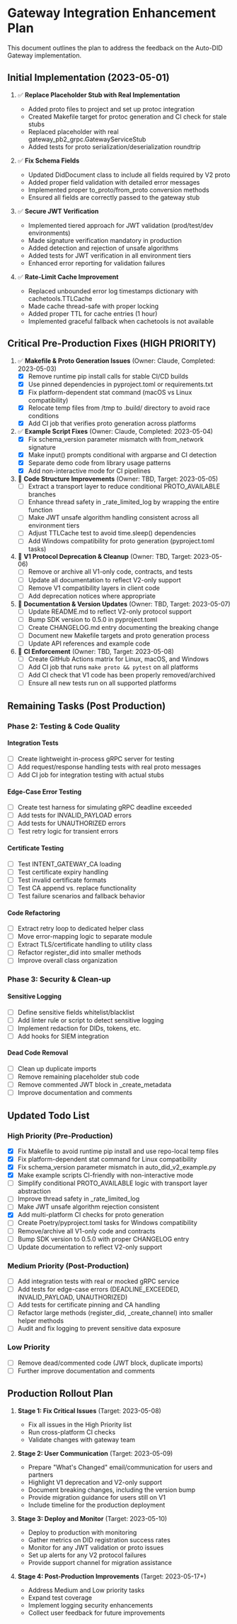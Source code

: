 # Gateway Integration Enhancement Plan

This document outlines the plan to address the feedback on the Auto-DID Gateway implementation.

## Initial Implementation (2023-05-01)

1. ✅ **Replace Placeholder Stub with Real Implementation**
   - Added proto files to project and set up protoc integration
   - Created Makefile target for protoc generation and CI check for stale stubs
   - Replaced placeholder with real gateway_pb2_grpc.GatewayServiceStub
   - Added tests for proto serialization/deserialization roundtrip

2. ✅ **Fix Schema Fields**
   - Updated DidDocument class to include all fields required by V2 proto
   - Added proper field validation with detailed error messages
   - Implemented proper to_proto/from_proto conversion methods
   - Ensured all fields are correctly passed to the gateway stub

3. ✅ **Secure JWT Verification**
   - Implemented tiered approach for JWT validation (prod/test/dev environments)
   - Made signature verification mandatory in production
   - Added detection and rejection of unsafe algorithms
   - Added tests for JWT verification in all environment tiers
   - Enhanced error reporting for validation failures

4. ✅ **Rate-Limit Cache Improvement**
   - Replaced unbounded error log timestamps dictionary with cachetools.TTLCache
   - Made cache thread-safe with proper locking
   - Added proper TTL for cache entries (1 hour)
   - Implemented graceful fallback when cachetools is not available

## Critical Pre-Production Fixes (HIGH PRIORITY)

1. ✅ **Makefile & Proto Generation Issues** (Owner: Claude, Completed: 2023-05-03)
   - [x] Remove runtime pip install calls for stable CI/CD builds
   - [x] Use pinned dependencies in pyproject.toml or requirements.txt
   - [x] Fix platform-dependent stat command (macOS vs Linux compatibility)
   - [x] Relocate temp files from /tmp to .build/ directory to avoid race conditions
   - [x] Add CI job that verifies proto generation across platforms

2. ✅ **Example Script Fixes** (Owner: Claude, Completed: 2023-05-04)
   - [x] Fix schema_version parameter mismatch with from_network signature
   - [x] Make input() prompts conditional with argparse and CI detection
   - [x] Separate demo code from library usage patterns
   - [x] Add non-interactive mode for CI pipelines

3. 🔴 **Code Structure Improvements** (Owner: TBD, Target: 2023-05-05)
   - [ ] Extract a transport layer to reduce conditional PROTO_AVAILABLE branches
   - [ ] Enhance thread safety in _rate_limited_log by wrapping the entire function
   - [ ] Make JWT unsafe algorithm handling consistent across all environment tiers
   - [ ] Adjust TTLCache test to avoid time.sleep() dependencies
   - [ ] Add Windows compatibility for proto generation (pyproject.toml tasks)

4. 🔴 **V1 Protocol Deprecation & Cleanup** (Owner: TBD, Target: 2023-05-06)
   - [ ] Remove or archive all V1-only code, contracts, and tests
   - [ ] Update all documentation to reflect V2-only support
   - [ ] Remove V1 compatibility layers in client code
   - [ ] Add deprecation notices where appropriate

5. 🔴 **Documentation & Version Updates** (Owner: TBD, Target: 2023-05-07)
   - [ ] Update README.md to reflect V2-only protocol support
   - [ ] Bump SDK version to 0.5.0 in pyproject.toml
   - [ ] Create CHANGELOG.md entry documenting the breaking change
   - [ ] Document new Makefile targets and proto generation process
   - [ ] Update API references and example code

6. 🔴 **CI Enforcement** (Owner: TBD, Target: 2023-05-08)
   - [ ] Create GitHub Actions matrix for Linux, macOS, and Windows
   - [ ] Add CI job that runs `make proto && pytest` on all platforms
   - [ ] Add CI check that V1 code has been properly removed/archived
   - [ ] Ensure all new tests run on all supported platforms

## Remaining Tasks (Post Production)

### Phase 2: Testing & Code Quality

#### Integration Tests
- [ ] Create lightweight in-process gRPC server for testing
- [ ] Add request/response handling tests with real proto messages
- [ ] Add CI job for integration testing with actual stubs

#### Edge-Case Error Testing
- [ ] Create test harness for simulating gRPC deadline exceeded
- [ ] Add tests for INVALID_PAYLOAD errors
- [ ] Add tests for UNAUTHORIZED errors
- [ ] Test retry logic for transient errors

#### Certificate Testing
- [ ] Test INTENT_GATEWAY_CA loading
- [ ] Test certificate expiry handling
- [ ] Test invalid certificate formats
- [ ] Test CA append vs. replace functionality
- [ ] Test failure scenarios and fallback behavior

#### Code Refactoring
- [ ] Extract retry loop to dedicated helper class
- [ ] Move error-mapping logic to separate module
- [ ] Extract TLS/certificate handling to utility class
- [ ] Refactor register_did into smaller methods
- [ ] Improve overall class organization

### Phase 3: Security & Clean-up

#### Sensitive Logging
- [ ] Define sensitive fields whitelist/blacklist
- [ ] Add linter rule or script to detect sensitive logging
- [ ] Implement redaction for DIDs, tokens, etc.
- [ ] Add hooks for SIEM integration

#### Dead Code Removal
- [ ] Clean up duplicate imports
- [ ] Remove remaining placeholder stub code
- [ ] Remove commented JWT block in _create_metadata
- [ ] Improve documentation and comments

## Updated Todo List

### High Priority (Pre-Production)
- [x] Fix Makefile to avoid runtime pip install and use repo-local temp files
- [x] Fix platform-dependent stat command for Linux compatibility
- [x] Fix schema_version parameter mismatch in auto_did_v2_example.py
- [x] Make example scripts CI-friendly with non-interactive mode
- [ ] Simplify conditional PROTO_AVAILABLE logic with transport layer abstraction
- [ ] Improve thread safety in _rate_limited_log
- [ ] Make JWT unsafe algorithm rejection consistent
- [x] Add multi-platform CI checks for proto generation
- [ ] Create Poetry/pyproject.toml tasks for Windows compatibility
- [ ] Remove/archive all V1-only code and contracts
- [ ] Bump SDK version to 0.5.0 with proper CHANGELOG entry
- [ ] Update documentation to reflect V2-only support

### Medium Priority (Post-Production)
- [ ] Add integration tests with real or mocked gRPC service
- [ ] Add tests for edge-case errors (DEADLINE_EXCEEDED, INVALID_PAYLOAD, UNAUTHORIZED)
- [ ] Add tests for certificate pinning and CA handling
- [ ] Refactor large methods (register_did, _create_channel) into smaller helper methods
- [ ] Audit and fix logging to prevent sensitive data exposure

### Low Priority
- [ ] Remove dead/commented code (JWT block, duplicate imports)
- [ ] Further improve documentation and comments

## Production Rollout Plan

1. **Stage 1: Fix Critical Issues** (Target: 2023-05-08)
   - Fix all issues in the High Priority list
   - Run cross-platform CI checks
   - Validate changes with gateway team

2. **Stage 2: User Communication** (Target: 2023-05-09)
   - Prepare "What's Changed" email/communication for users and partners
   - Highlight V1 deprecation and V2-only support
   - Document breaking changes, including the version bump
   - Provide migration guidance for users still on V1
   - Include timeline for the production deployment

3. **Stage 3: Deploy and Monitor** (Target: 2023-05-10)
   - Deploy to production with monitoring
   - Gather metrics on DID registration success rates
   - Monitor for any JWT validation or proto issues
   - Set up alerts for any V2 protocol failures
   - Provide support channel for migration assistance

4. **Stage 4: Post-Production Improvements** (Target: 2023-05-17+)
   - Address Medium and Low priority tasks
   - Expand test coverage
   - Implement logging security enhancements
   - Collect user feedback for future improvements